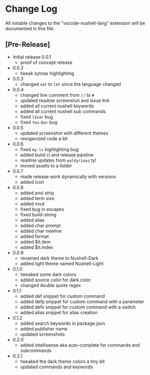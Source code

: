 # Change Log

All notable changes to the "vscode-nushell-lang" extension will be documented in this file.

## [Pre-Release]

- Initial release 0.0.1
    * proof of concept release
- 0.0.2
    * tweak sytnax highlighting
- 0.0.3
    * changed `set` to `let` since the language changed
- 0.0.4
    * changed line comment from `//` to `#`
    * updated readme screenshot and issue link
    * added all current nushell keywords
    * added all current nushell sub commands
    * fixed `[$var` bug
    * fixed `foo-bar` bug
- 0.0.5
    * updated screenshot with different themes
    * reorganized code a bit
- 0.0.6
    * fixed `my-ls` highlighting bug
    * added build ci and release pipeline
    * readme updates from `waldyrious` ty!
    * moved assets to a folder
- 0.0.7
    * made release work dynamically with versions
    * added icon
- 0.0.8
    * added ansi strip
    * added term size
    * added mod
    * fixed bug in escapes
    * fixed build-string
    * added alias
    * added char prompt
    * added char newline
    * added format
    * added $it.item
    * added $it.index
- 0.0.9
    * renamed dark theme to Nushell-Dark
    * added light theme named Nushell-Light
- 0.1.0
    * tweaked some dark colors
    * added source color for dark color
    * changed double quote regex
- 0.1.1
    * added def snippet for custom command
    * added defp snippet for custom command with a parameter
    * added defs snippet for custom command with a switch
    * added alias snippet for alias creation
- 0.1.2
    * added search keywords in package.json
    * added publisher name
    * updated screenshots
- 0.2.0
    * added intellisense aka auto-complete for commands and subcommands
- 0.2.1
    * tweaked the dark theme colors a tiny bit
    * updated commands and keywords

